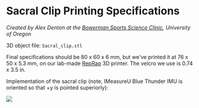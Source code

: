 # Sacral Clip Printing Specifications
*Created by Alex Denton at the [Bowerman Sports Science Clinic](https://bssc.uoregon.edu/),
University of Oregon*

3D object file: `Sacral_clip.stl`

Final specifications should be 80 x 60 x 6 mm, but we've printed it at 
76 x 50 x 5.3 mm, on our lab-made [RepRap](https://reprap.org/wiki/RepRap) 
3D printer. The velcro we use is 0.74 x 3.5 in.

Implementation of the sacral clip (note, IMeasureU Blue Thunder IMU is 
oriented so that  +y is pointed superiorly):

![](https://dfzljdn9uc3pi.cloudfront.net/2021/11199/1/FigureS1.png)
